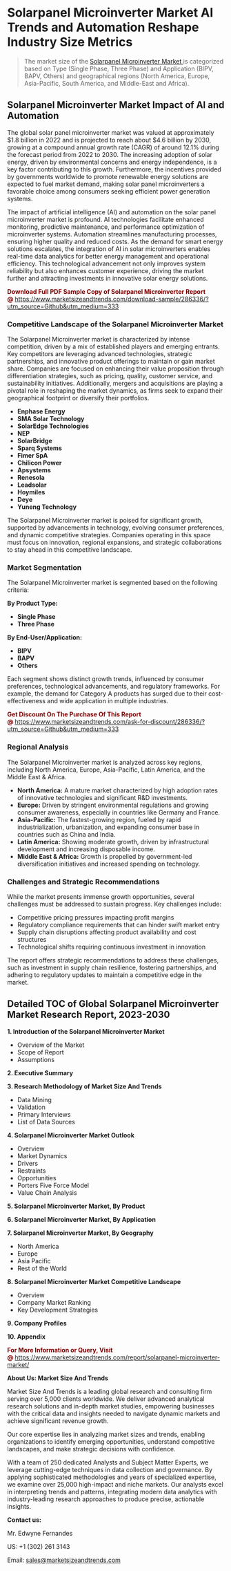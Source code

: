 <h1>Solarpanel Microinverter Market AI Trends and Automation Reshape Industry Size Metrics</h1><blockquote><p>The market size of the <a href="https://www.marketsizeandtrends.com/download-sample/286336/?utm_source=Github&amp;utm_medium=333" target="_blank">Solarpanel Microinverter Market </a>is categorized based on Type (Single Phase, Three Phase) and Application (BIPV, BAPV, Others) and geographical regions (North America, Europe, Asia-Pacific, South America, and Middle-East and Africa).</p></blockquote><p><h2>Solarpanel Microinverter Market Impact of AI and Automation</h2><p>The global solar panel microinverter market was valued at approximately $1.8 billion in 2022 and is projected to reach about $4.6 billion by 2030, growing at a compound annual growth rate (CAGR) of around 12.1% during the forecast period from 2022 to 2030. The increasing adoption of solar energy, driven by environmental concerns and energy independence, is a key factor contributing to this growth. Furthermore, the incentives provided by governments worldwide to promote renewable energy solutions are expected to fuel market demand, making solar panel microinverters a favorable choice among consumers seeking efficient power generation systems.</p><p>The impact of artificial intelligence (AI) and automation on the solar panel microinverter market is profound. AI technologies facilitate enhanced monitoring, predictive maintenance, and performance optimization of microinverter systems. Automation streamlines manufacturing processes, ensuring higher quality and reduced costs. As the demand for smart energy solutions escalates, the integration of AI in solar microinverters enables real-time data analytics for better energy management and operational efficiency. This technological advancement not only improves system reliability but also enhances customer experience, driving the market further and attracting investments in innovative solar energy solutions.</p></p><p><strong><span style="color: #800000;">Download Full PDF Sample Copy of Solarpanel Microinverter Report @</span>&nbsp;</strong><a href="https://www.marketsizeandtrends.com/download-sample/286336/?utm_source=Github&amp;utm_medium=333">https://www.marketsizeandtrends.com/download-sample/286336/?utm_source=Github&amp;utm_medium=333</a></p><h3>Competitive Landscape of the Solarpanel Microinverter Market</h3><p>The Solarpanel Microinverter market is characterized by intense competition, driven by a mix of established players and emerging entrants. Key competitors are leveraging advanced technologies, strategic partnerships, and innovative product offerings to maintain or gain market share. Companies are focused on enhancing their value proposition through differentiation strategies, such as pricing, quality, customer service, and sustainability initiatives. Additionally, mergers and acquisitions are playing a pivotal role in reshaping the market dynamics, as firms seek to expand their geographical footprint or diversify their portfolios.</p><p><strong><p><ul><li>Enphase Energy </li><li> SMA Solar Technology </li><li> SolarEdge Technologies </li><li> NEP </li><li> SolarBridge </li><li> Sparq Systems </li><li> Fimer SpA </li><li> Chilicon Power </li><li> Apsystems </li><li> Renesola </li><li> Leadsolar </li><li> Hoymiles </li><li> Deye </li><li> Yuneng Technology</p></li></ul></p></strong></p><p>The Solarpanel Microinverter market is poised for significant growth, supported by advancements in technology, evolving consumer preferences, and dynamic competitive strategies. Companies operating in this space must focus on innovation, regional expansions, and strategic collaborations to stay ahead in this competitive landscape.</p><h3>Market Segmentation</h3><p>The Solarpanel Microinverter market is segmented based on the following criteria:</p><p><strong>By Product Type:</strong></p><p><strong><p><ul><li>Single Phase </li><li> Three Phase</p></li></ul></p></strong></p><p><strong>By End-User/Application:</strong></p><p><strong><p><ul><li>BIPV </li><li> BAPV </li><li> Others</p></li></ul></p></strong></p><p>Each segment shows distinct growth trends, influenced by consumer preferences, technological advancements, and regulatory frameworks. For example, the demand for Category A products has surged due to their cost-effectiveness and wide application in multiple industries.</p><p><strong><span style="color: #800000;">Get Discount On The Purchase Of This Report @&nbsp;</span></strong><a href="https://www.marketsizeandtrends.com/ask-for-discount/286336/?utm_source=Github&amp;utm_medium=333">https://www.marketsizeandtrends.com/ask-for-discount/286336/?utm_source=Github&amp;utm_medium=333</a></p><h3>Regional Analysis</h3><p>The Solarpanel Microinverter market is analyzed across key regions, including North America, Europe, Asia-Pacific, Latin America, and the Middle East &amp; Africa.</p><ul><li><strong>North America:</strong> A mature market characterized by high adoption rates of innovative technologies and significant R&amp;D investments.</li><li><strong>Europe:</strong> Driven by stringent environmental regulations and growing consumer awareness, especially in countries like Germany and France.</li><li><strong>Asia-Pacific:</strong> The fastest-growing region, fueled by rapid industrialization, urbanization, and expanding consumer base in countries such as China and India.</li><li><strong>Latin America:</strong> Showing moderate growth, driven by infrastructural development and increasing disposable income.</li><li><strong>Middle East &amp; Africa:</strong> Growth is propelled by government-led diversification initiatives and increased spending on technology.</li></ul><h3>Challenges and Strategic Recommendations</h3><p>While the market presents immense growth opportunities, several challenges must be addressed to sustain progress. Key challenges include:</p><ul><li>Competitive pricing pressures impacting profit margins</li><li>Regulatory compliance requirements that can hinder swift market entry</li><li>Supply chain disruptions affecting product availability and cost structures</li><li>Technological shifts requiring continuous investment in innovation</li></ul><p>The report offers strategic recommendations to address these challenges, such as investment in supply chain resilience, fostering partnerships, and adhering to regulatory updates to maintain a competitive edge in the market.</p><h2>Detailed TOC of Global Solarpanel Microinverter Market Research Report, 2023-2030</h2><p><strong>1. Introduction of the Solarpanel Microinverter Market</strong></p><ul><li>Overview of the Market</li><li>Scope of Report</li><li>Assumptions&nbsp;</li></ul><p><strong>2. Executive Summary</strong></p><p><strong>3. Research Methodology of <strong>Market Size And Trends</strong></strong></p><ul><li>Data Mining</li><li>Validation</li><li>Primary Interviews</li><li>List of Data Sources&nbsp;</li></ul><p><strong>4. Solarpanel Microinverter Market Outlook</strong></p><ul><li>Overview</li><li>Market Dynamics</li><li>Drivers</li><li>Restraints</li><li>Opportunities</li><li>Porters Five Force Model</li><li>Value Chain Analysis&nbsp;</li></ul><p><strong>5. Solarpanel Microinverter Market, By Product</strong></p><p><strong>6. Solarpanel Microinverter Market, By Application</strong></p><p><strong>7. Solarpanel Microinverter Market, By Geography</strong></p><ul><li>North America</li><li>Europe</li><li>Asia Pacific</li><li>Rest of the World&nbsp;</li></ul><p><strong>8. Solarpanel Microinverter Market Competitive Landscape</strong></p><ul><li>Overview</li><li>Company Market Ranking</li><li>Key Development Strategies&nbsp;</li></ul><p><strong>9. Company Profiles</strong></p><p><strong>10. Appendix</strong></p><p><strong><span style="color: #800000;">For More Information or Query, Visit @&nbsp;</span></strong><a href="https://www.marketsizeandtrends.com/report/solarpanel-microinverter-market/">https://www.marketsizeandtrends.com/report/solarpanel-microinverter-market/</a></p><p></p><p><strong>About Us:&nbsp;Market Size And Trends</strong></p><p>Market Size And Trends&nbsp;is a leading global research and consulting firm serving over 5,000 clients worldwide. We deliver advanced analytical research solutions and in-depth market studies, empowering businesses with the critical data and insights needed to navigate dynamic markets and achieve significant revenue growth.</p><p>Our core expertise lies in analyzing market sizes and trends, enabling organizations to identify emerging opportunities, understand competitive landscapes, and make strategic decisions with confidence.</p><p>With a team of 250 dedicated Analysts and Subject Matter Experts, we leverage cutting-edge techniques in data collection and governance. By applying sophisticated methodologies and years of specialized expertise, we examine over 25,000 high-impact and niche markets. Our analysts excel in interpreting trends and patterns, integrating modern data analytics with industry-leading research approaches to produce precise, actionable insights.</p><p><strong>Contact us:</strong></p><p>Mr. Edwyne Fernandes</p><p>US: +1 (302) 261 3143</p><p>Email: <a href="mailto:sales@marketsizeandtrends.com">sales@marketsizeandtrends.com</a>&nbsp;</p>
